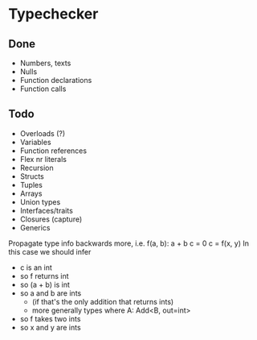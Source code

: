 
# Typechecker

## Done

* Numbers, texts
* Nulls
* Function declarations
* Function calls

## Todo

* Overloads (?)
* Variables
* Function references
* Flex nr literals
* Recursion
* Structs
* Tuples
* Arrays
* Union types
* Interfaces/traits
* Closures (capture)
* Generics


Propagate type info backwards more, i.e.
    f(a, b):
        a + b
    c = 0
    c = f(x, y)
  In this case we should infer
  - c is an int
  - so f returns int
  - so (a + b) is int
  - so a and b are ints
    - (if that's the only addition that returns ints)
    - more generally types where A: Add<B, out=int>
  - so f takes two ints
  - so x and y are ints

